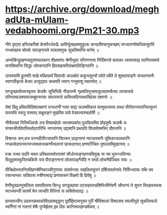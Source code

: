 # https://archive.org/download/meghadUta-mUlam-vedabhoomi.org/Pm21-30.mp3

नीपं दृष्ट्वा हरितकपिशं केसरैरर्धरूढैः
आविर्भूतप्रथममुकुलाः कन्दलीश्चानुकच्छम्
जग्ध्वारण्येष्वधिकसुरभिं गन्धमाघ्राय चोर्व्याः
सारङ्गास्ते जललवमुचः सूचयिष्यन्ति मार्गम् ॥

अम्भोबिन्दुग्रहणचतुरांश्चातकान् वीक्षमाणाः
श्रेणीभूताः परिगणनया निर्दिशन्तो बलाकाः
त्वामासाद्य स्तनितसमये मानयिष्यन्ति सिद्धाः
सोत्कण्ठानि प्रियसहचरीसंभ्रमालिङ्गितानि ॥

उत्पश्यामि द्रुतमपि सखे मत्प्रियार्थं यियासोः
कालक्षेपं ककुभसुरभौ पर्वते पर्वेते ते
शुक्लापाङ्गैः सजलनयनैः स्वागतीकृत्य केकाः
प्रत्युद्यातः कथमपि भवान् गन्तुमाशु व्यवस्येत् ॥

पाण्डुच्छायोपवनवृतयः केतकैः सूचिभिन्नैः
नीडारम्भैः गृहबलिभुजामाकुलग्रामचैत्याः
त्वय्यासन्ने परिणतफलश्यामजम्बूवनान्ताः
संपत्स्यन्ते कतिपयदिनस्थायिहंसा दशार्णाः ॥

तेषां दिक्षु प्रथितविदिशालक्षणां राजधानीं
गत्वा सद्यः फलमविकलं कामुकत्वस्य लब्धा
तीरोपान्तस्तनितसुभगं पास्यसि स्वादु यस्मात्
सभ्रूभङ्गं मुखमिव पयो वेत्रवत्याश्चलोर्मि ॥

नीचैराख्यं गिरिमधिवसेः तत्र विश्रामहेतोः
त्वत्सम्पर्कात् पुलकितमिव प्रौढपुष्पैः कदम्बैः
यः पण्यस्त्रीरतिपरिमलोद्गारिभिः नागराणाम्
उद्दामानि प्रथयति शिलावेश्मभिर् यौवनानि ॥

विश्रान्तः सन् व्रज वननदीतीरजातानि सिञ्चन्
उद्यानानां नवजलकणैः यूथिकाजालकानि
गण्डस्वेदापनयनरुजाक्लान्तकर्णोत्पलानां
छायादानात् क्षणपरिचितः पुष्पलावीमुखानाम् ॥

वक्रः पन्था यदपि भवतः प्रस्थितस्योत्तराशां
सौधोत्सङ्गप्रणयविमुखः मा स्म भूरुज्जयिन्याः
विद्युद्दामस्फुरितचकितैः यत्र पौराङ्गनानां
लोलापाङ्गैर्यदि न रमसे लोचनैर्वञ्चितः स्याः ॥

वीचिक्षोभस्तनितविहगश्रेणिकाञ्चीगुणायाः
संसर्पन्त्याः स्खलितसुभगं दर्शितावर्तनाभेः
निर्विन्ध्यायाः पथि भव रसाभ्यन्तरः सन्निपत्य
स्त्रीणामाद्यं प्रणयवचनं विभ्रमो हि प्रियेषु ॥

वेणीभूतप्रतनुसलिला तामतीतस्य सिन्धुः
पाण्डुच्छाया तटरुहतरुभ्रंशिभिर्जीर्णपर्णैः
सौभाग्यं ते सुभग विरहावस्थया व्यञ्जयन्ती
कार्श्यं येन त्यजति विधिना स त्वयैवोपपाद्यः ॥

प्राप्यावन्तीन् उदयनकथाकोविदग्रामवृद्धान्
पूर्वोद्दिष्टामनुसर पुरीं श्रीविशालां विशालाम्
स्वल्पीभूते सुचरितफले स्वर्गिणां गां गतानां
शेषैः पुण्यैर्हृतम् इव दिवः कान्तिमत्खण्डमेकम् ॥

